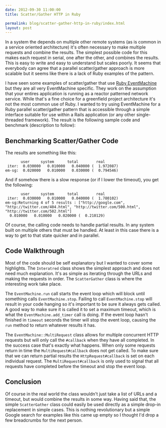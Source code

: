 ```yaml
---
date: 2012-09-30 11:00:00
title: Scatter/Gather HTTP in Ruby

permalink: blog/scatter-gather-http-in-ruby/index.html
layout: post
---
```


In a system the depends on multiple other remote systems (as is common in a
service oriented architecture) it's often necessary to make multiple requests
and combine the results. The simplest possible code for this makes each request
in serial, one after the other, and combines the results. This is easy to write
and easy to understand but scales poorly. It seems that everybody can agree that
a parallel scatter/gather approach is more scalable but it seems like there is
a lack of Ruby examples of the pattern.

I have seen some examples of scatter/gather that use [Ruby EventMachine](http://rubyeventmachine.com)
but they are all very EventMachine specific. They work on the assumption that
your entires application is running as a reactor patterned network service.
While that's a fine choice for a greenfield project architecture it's not the
most common use of Ruby. I wanted to try using EventMachine for a Ruby parallel
scatter/gather pattern that is accessible through a simple interface suitable
for use within a Rails application (or any other single-threaded framework). The
result is the following sample code and benchmark (description to follow):

## Benchmarking Scatter/Gather Code

<script src="https://gist.github.com/3803158.js?file=em-http.rb"></script>

The results are something like this:

           user     system      total        real
     iter:  0.030000   0.010000   0.040000 (  1.972087)
    em-sg:  0.020000   0.010000   0.030000 (  0.794546)

And if somehow there is a slow response (or if I lower the timeout), you get the
following:

           user     system      total        real
     iter:  0.030000   0.010000   0.040000 (  1.780102)
    em-sg:Returning 4 of 5 results : ["http://google.com", "http://twitter.com/404.html", "http://twitter.com/500.html", "http://twitter.com/502.html"]
      0.010000   0.010000   0.020000 (  0.210129)

Of course, the calling code needs to handle partial results. In any system built
on multiple others that must be handled. At least in this case there is a way
to get to that state quicker and in parallel.

## Code Walkthrough

Most of the code should be self explanatory but I wanted to cover some
highlights. The `Interatred` class shows the simplest approach and does not
need much explanation. It's as simple as iterating through the URLs and making
the requests in order. The `ScatterGather` class is where the interesting work
take place.

The `EventMachine.run` call starts the event loop which will block until
something calls `EventMachine.stop`. Failing to call `EventMachine.stop` will
result in your code hanging so it's important to be sure it always gets called.
A good way to make sure it is called it to set a maximum timeout, which is what
the `EventMachine.add_timer` call is doing. If the event loop hasn't finished in
`timeout` seconds the timer will stop the event loop, causing the `run` method
to return whatever results it has.

The `EventMachine::MultiRequest` class allows for multiple concurrent HTTP
requests but will only call the `#callback` when they have all completed. In the
success case that's exactly what happens. When only some requests return in time
the `MultiRequest#callback` does not get called. To make sure that we can return
partial results the `HttpRequest#callback` is set on each individual request. The
`MultiRequest#callback` is only used to signal that all requests have completed
before the timeout and stop the event loop.

## Conclusion

Of course in the real world the class wouldn't just take a list of URLs and a
timeout, but would combine the results in some way. Having said that, the simple
`ScatterGather` class could easily be used directly as a simple drop-in
replacement in simple cases. This is nothing revolutionary but a simple Google
search for examples like this came up empty so I thought I'd drop a few
breadcrumbs for the next person.
